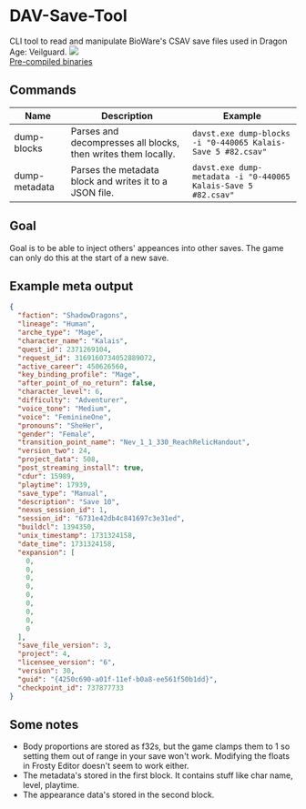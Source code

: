# DAV-Save-Tool
CLI tool to read and manipulate BioWare's CSAV save files used in Dragon Age: Veilguard.
![](https://i.imgur.com/LFSuStJ.png)    
[Pre-compiled binaries](https://github.com/Sorrow446/DAV-Save-Tool/releases)

## Commands  
|Name|Description|Example|
| --- | --- | --- |
|dump-blocks|Parses and decompresses all blocks, then writes them locally.|`davst.exe dump-blocks -i "0-440065 Kalais-Save 5 #82.csav"`
|dump-metadata|Parses the metadata block and writes it to a JSON file.|`davst.exe dump-metadata -i "0-440065 Kalais-Save 5 #82.csav"`

## Goal
Goal is to be able to inject others' appeances into other saves. The game can only do this at the start of a new save.

## Example meta output
```json
{
  "faction": "ShadowDragons",
  "lineage": "Human",
  "arche_type": "Mage",
  "character_name": "Kalais",
  "quest_id": 2371269104,
  "request_id": 3169160734052889072,
  "active_career": 450626560,
  "key_binding_profile": "Mage",
  "after_point_of_no_return": false,
  "character_level": 6,
  "difficulty": "Adventurer",
  "voice_tone": "Medium",
  "voice": "FeminineOne",
  "pronouns": "SheHer",
  "gender": "Female",
  "transition_point_name": "Nev_1_1_330_ReachRelicHandout",
  "version_two": 24,
  "project_data": 508,
  "post_streaming_install": true,
  "cdur": 15989,
  "playtime": 17939,
  "save_type": "Manual",
  "description": "Save 10",
  "nexus_session_id": 1,
  "session_id": "6731e42db4c841697c3e31ed",
  "buildcl": 1394350,
  "unix_timestamp": 1731324158,
  "date_time": 1731324158,
  "expansion": [
    0,
    0,
    0,
    0,
    0,
    0,
    0,
    0,
    0
  ],
  "save_file_version": 3,
  "project": 4,
  "licensee_version": "6",
  "version": 30,
  "guid": "{4250c690-a01f-11ef-b0a8-ee561f50b1dd}",
  "checkpoint_id": 737877733
}
```

## Some notes
- Body proportions are stored as f32s, but the game clamps them to 1 so setting them out of range in your save won't work. Modifying the floats in Frosty Editor doesn't seem to work either.
- The metadata's stored in the first block. It contains stuff like char name, level, playtime.
- The appearance data's stored in the second block.
